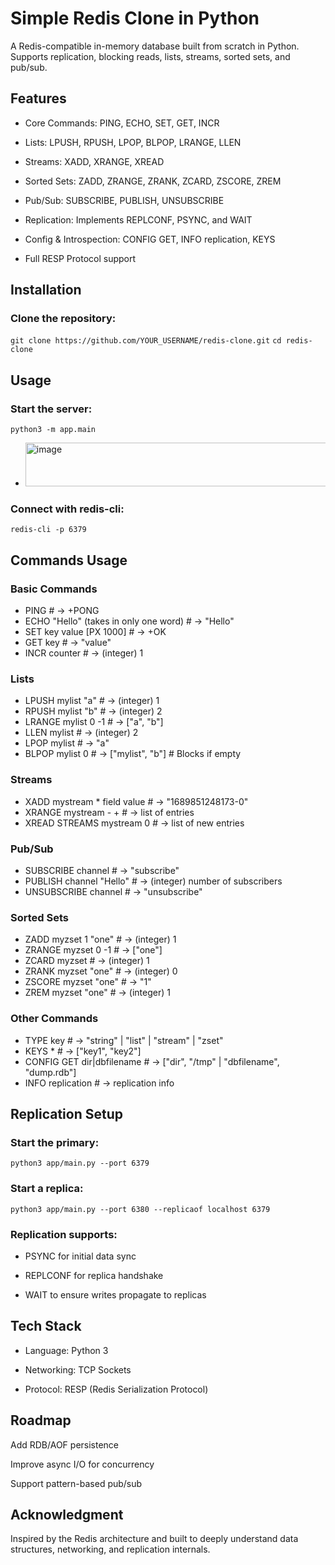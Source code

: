 # Simple Redis Clone in Python

A Redis-compatible in-memory database built from scratch in Python. Supports replication, blocking reads, lists, streams, sorted sets, and pub/sub.

## Features

- Core Commands: PING, ECHO, SET, GET, INCR

- Lists: LPUSH, RPUSH, LPOP, BLPOP, LRANGE, LLEN

- Streams: XADD, XRANGE, XREAD

- Sorted Sets: ZADD, ZRANGE, ZRANK, ZCARD, ZSCORE, ZREM

- Pub/Sub: SUBSCRIBE, PUBLISH, UNSUBSCRIBE

- Replication: Implements REPLCONF, PSYNC, and WAIT

- Config & Introspection: CONFIG GET, INFO replication, KEYS

- Full RESP Protocol support

## Installation

### Clone the repository:

`git clone https://github.com/YOUR_USERNAME/redis-clone.git`
`cd redis-clone`

## Usage

### Start the server:

`python3 -m app.main`
- <img width="741" height="70" alt="image" src="https://github.com/user-attachments/assets/ad834818-7440-44e6-b6e7-625060a558aa" />


### Connect with redis-cli:

`redis-cli -p 6379`

## Commands Usage
### Basic Commands
- PING                      # -> +PONG
- ECHO "Hello" (takes in only one word)            # -> "Hello"
- SET key value [PX 1000]  # -> +OK
- GET key                  # -> "value"
- INCR counter             # -> (integer) 1

### Lists
- LPUSH mylist "a"             # -> (integer) 1
- RPUSH mylist "b"             # -> (integer) 2
- LRANGE mylist 0 -1           # -> ["a", "b"]
- LLEN mylist                  # -> (integer) 2
- LPOP mylist                  # -> "a"
- BLPOP mylist 0               # -> ["mylist", "b"]  # Blocks if empty

### Streams
- XADD mystream * field value  # -> "1689851248173-0"
- XRANGE mystream - +          # -> list of entries
- XREAD STREAMS mystream 0     # -> list of new entries

### Pub/Sub
- SUBSCRIBE channel            # -> "subscribe"
- PUBLISH channel "Hello"      # -> (integer) number of subscribers
- UNSUBSCRIBE channel          # -> "unsubscribe"

### Sorted Sets
- ZADD myzset 1 "one"          # -> (integer) 1
- ZRANGE myzset 0 -1           # -> ["one"]
- ZCARD myzset                 # -> (integer) 1
- ZRANK myzset "one"           # -> (integer) 0
- ZSCORE myzset "one"          # -> "1"
- ZREM myzset "one"            # -> (integer) 1

### Other Commands
- TYPE key                     # -> "string" | "list" | "stream" | "zset"
- KEYS *                       # -> ["key1", "key2"]
- CONFIG GET dir|dbfilename    # -> ["dir", "/tmp" | "dbfilename", "dump.rdb"]
- INFO replication             # -> replication info

## Replication Setup

### Start the primary:

`python3 app/main.py --port 6379`


### Start a replica:

`python3 app/main.py --port 6380 --replicaof localhost 6379`


### Replication supports:

- PSYNC for initial data sync

- REPLCONF for replica handshake

- WAIT to ensure writes propagate to replicas

## Tech Stack

- Language: Python 3

- Networking: TCP Sockets

- Protocol: RESP (Redis Serialization Protocol)

## Roadmap

 Add RDB/AOF persistence

 Improve async I/O for concurrency

 Support pattern-based pub/sub

## Acknowledgment

Inspired by the Redis architecture and built to deeply understand data structures, networking, and replication internals.
